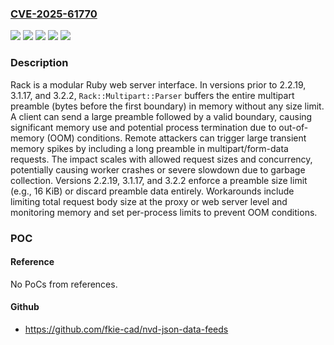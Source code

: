 ### [CVE-2025-61770](https://cve.mitre.org/cgi-bin/cvename.cgi?name=CVE-2025-61770)
![](https://img.shields.io/static/v1?label=Product&message=rack&color=blue)
![](https://img.shields.io/static/v1?label=Version&message=%3C%202.2.19%20&color=brightgreen)
![](https://img.shields.io/static/v1?label=Version&message=%3E%3D%203.1%2C%20%3C%203.1.17%20&color=brightgreen)
![](https://img.shields.io/static/v1?label=Version&message=%3E%3D%203.2%2C%20%3C%203.2.2%20&color=brightgreen)
![](https://img.shields.io/static/v1?label=Vulnerability&message=CWE-400%3A%20Uncontrolled%20Resource%20Consumption&color=brightgreen)

### Description

Rack is a modular Ruby web server interface. In versions prior to 2.2.19, 3.1.17, and 3.2.2, `Rack::Multipart::Parser` buffers the entire multipart preamble (bytes before the first boundary) in memory without any size limit. A client can send a large preamble followed by a valid boundary, causing significant memory use and potential process termination due to out-of-memory (OOM) conditions. Remote attackers can trigger large transient memory spikes by including a long preamble in multipart/form-data requests. The impact scales with allowed request sizes and concurrency, potentially causing worker crashes or severe slowdown due to garbage collection. Versions 2.2.19, 3.1.17, and 3.2.2 enforce a preamble size limit (e.g., 16 KiB) or discard preamble data entirely. Workarounds include limiting total request body size at the proxy or web server level and monitoring memory and set per-process limits to prevent OOM conditions.

### POC

#### Reference
No PoCs from references.

#### Github
- https://github.com/fkie-cad/nvd-json-data-feeds


